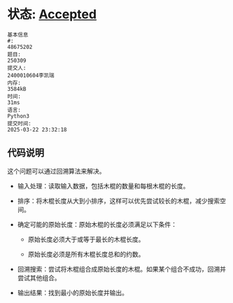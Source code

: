 # 状态: [Accepted](http://xzmdsa.openjudge.cn/2025hw3/solution/48675202/)
```
基本信息
#:
48675202
题目:
250309
提交人:
2400010604李凯瑞
内存:
3584kB
时间:
31ms
语言:
Python3
提交时间:
2025-03-22 23:32:18
```

## 代码说明
这个问题可以通过回溯算法来解决。

- 输入处理：读取输入数据，包括木棍的数量和每根木棍的长度。

- 排序：将木棍长度从大到小排序，这样可以优先尝试较长的木棍，减少搜索空间。

- 确定可能的原始长度：原始木棍的长度必须满足以下条件：

    - 原始长度必须大于或等于最长的木棍长度。

    - 原始长度必须是所有木棍长度总和的约数。

- 回溯搜索：尝试将木棍组合成原始长度的木棍。如果某个组合不成功，回溯并尝试其他组合。

- 输出结果：找到最小的原始长度并输出。
